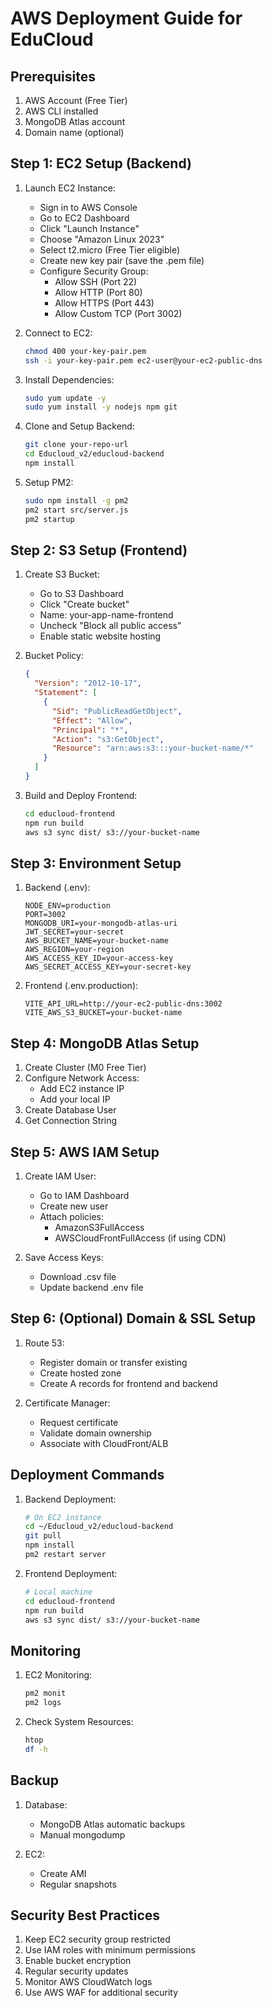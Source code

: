 # AWS Deployment Guide for EduCloud

## Prerequisites
1. AWS Account (Free Tier)
2. AWS CLI installed
3. MongoDB Atlas account
4. Domain name (optional)

## Step 1: EC2 Setup (Backend)

1. Launch EC2 Instance:
   - Sign in to AWS Console
   - Go to EC2 Dashboard
   - Click "Launch Instance"
   - Choose "Amazon Linux 2023"
   - Select t2.micro (Free Tier eligible)
   - Create new key pair (save the .pem file)
   - Configure Security Group:
     - Allow SSH (Port 22)
     - Allow HTTP (Port 80)
     - Allow HTTPS (Port 443)
     - Allow Custom TCP (Port 3002)

2. Connect to EC2:
   ```bash
   chmod 400 your-key-pair.pem
   ssh -i your-key-pair.pem ec2-user@your-ec2-public-dns
   ```

3. Install Dependencies:
   ```bash
   sudo yum update -y
   sudo yum install -y nodejs npm git
   ```

4. Clone and Setup Backend:
   ```bash
   git clone your-repo-url
   cd Educloud_v2/educloud-backend
   npm install
   ```

5. Setup PM2:
   ```bash
   sudo npm install -g pm2
   pm2 start src/server.js
   pm2 startup
   ```

## Step 2: S3 Setup (Frontend)

1. Create S3 Bucket:
   - Go to S3 Dashboard
   - Click "Create bucket"
   - Name: your-app-name-frontend
   - Uncheck "Block all public access"
   - Enable static website hosting

2. Bucket Policy:
   ```json
   {
     "Version": "2012-10-17",
     "Statement": [
       {
         "Sid": "PublicReadGetObject",
         "Effect": "Allow",
         "Principal": "*",
         "Action": "s3:GetObject",
         "Resource": "arn:aws:s3:::your-bucket-name/*"
       }
     ]
   }
   ```

3. Build and Deploy Frontend:
   ```bash
   cd educloud-frontend
   npm run build
   aws s3 sync dist/ s3://your-bucket-name
   ```

## Step 3: Environment Setup

1. Backend (.env):
   ```
   NODE_ENV=production
   PORT=3002
   MONGODB_URI=your-mongodb-atlas-uri
   JWT_SECRET=your-secret
   AWS_BUCKET_NAME=your-bucket-name
   AWS_REGION=your-region
   AWS_ACCESS_KEY_ID=your-access-key
   AWS_SECRET_ACCESS_KEY=your-secret-key
   ```

2. Frontend (.env.production):
   ```
   VITE_API_URL=http://your-ec2-public-dns:3002
   VITE_AWS_S3_BUCKET=your-bucket-name
   ```

## Step 4: MongoDB Atlas Setup

1. Create Cluster (M0 Free Tier)
2. Configure Network Access:
   - Add EC2 instance IP
   - Add your local IP
3. Create Database User
4. Get Connection String

## Step 5: AWS IAM Setup

1. Create IAM User:
   - Go to IAM Dashboard
   - Create new user
   - Attach policies:
     - AmazonS3FullAccess
     - AWSCloudFrontFullAccess (if using CDN)

2. Save Access Keys:
   - Download .csv file
   - Update backend .env file

## Step 6: (Optional) Domain & SSL Setup

1. Route 53:
   - Register domain or transfer existing
   - Create hosted zone
   - Create A records for frontend and backend

2. Certificate Manager:
   - Request certificate
   - Validate domain ownership
   - Associate with CloudFront/ALB

## Deployment Commands

1. Backend Deployment:
   ```bash
   # On EC2 instance
   cd ~/Educloud_v2/educloud-backend
   git pull
   npm install
   pm2 restart server
   ```

2. Frontend Deployment:
   ```bash
   # Local machine
   cd educloud-frontend
   npm run build
   aws s3 sync dist/ s3://your-bucket-name
   ```

## Monitoring

1. EC2 Monitoring:
   ```bash
   pm2 monit
   pm2 logs
   ```

2. Check System Resources:
   ```bash
   htop
   df -h
   ```

## Backup

1. Database:
   - MongoDB Atlas automatic backups
   - Manual mongodump

2. EC2:
   - Create AMI
   - Regular snapshots

## Security Best Practices

1. Keep EC2 security group restricted
2. Use IAM roles with minimum permissions
3. Enable bucket encryption
4. Regular security updates
5. Monitor AWS CloudWatch logs
6. Use AWS WAF for additional security
